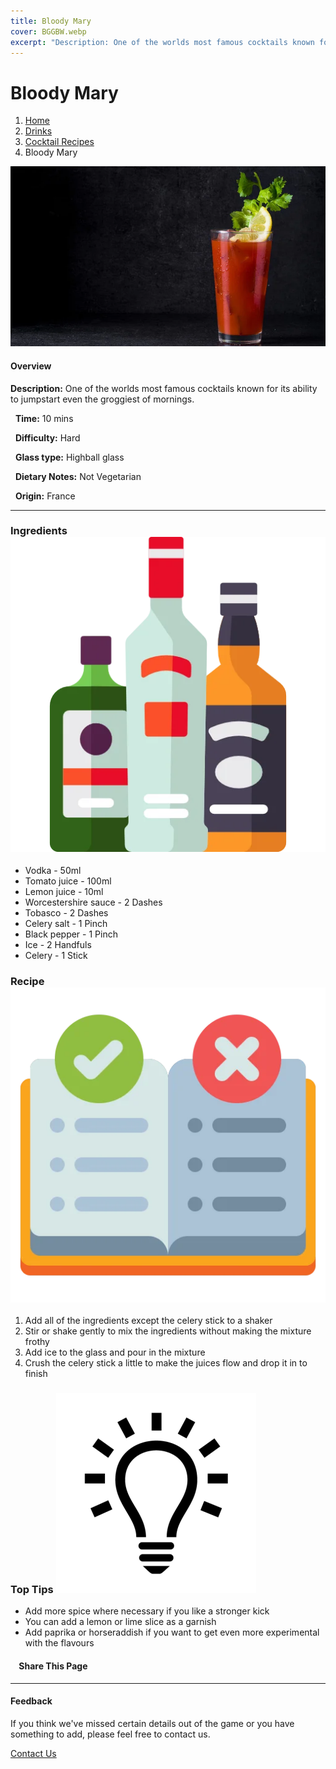 ```yaml
---
title: Bloody Mary
cover: BGGBW.webp
excerpt: "Description: One of the worlds most famous cocktails known for its ability to jumpstart even the groggiest of mornings."
---
```


# Bloody Mary

1.  [Home](/)
2.  [Drinks](drinks)
3.  [Cocktail Recipes](drinks/cocktailrecipes)
4.  Bloody Mary

![](/images/bloody-mary.webp)

#### Overview

**Description:** One of the worlds most famous cocktails known for its ability to jumpstart even the groggiest of mornings.

  **Time:** 10 mins

  **Difficulty:** Hard

  **Glass type:** Highball glass

  **Dietary Notes:** Not Vegetarian

  **Origin:** France

* * *

### Ingredients ![target](/images/liquor.webp)

-   Vodka - 50ml
-   Tomato juice - 100ml
-   Lemon juice - 10ml
-   Worcestershire sauce - 2 Dashes
-   Tobasco - 2 Dashes
-   Celery salt - 1 Pinch
-   Black pepper - 1 Pinch
-   Ice - 2 Handfuls
-   Celery - 1 Stick

### Recipe ![target](/images/rules.webp)

1.  Add all of the ingredients except the celery stick to a shaker
2.  Stir or shake gently to mix the ingredients without making the mixture frothy
3.  Add ice to the glass and pour in the mixture
4.  Crush the celery stick a little to make the juices flow and drop it in to finish

### Top Tips ![target](/images/lightbulb.webp)

-   Add more spice where necessary if you like a stronger kick
-   You can add a lemon or lime slice as a garnish
-   Add paprika or horseraddish if you want to get even more experimental with the flavours

####     Share This Page

[](https://www.facebook.com/sharer/sharer.php?u=beergogglegames.co.uk/Drinks/CocktailRecipes/bloody-mary)[](https://www.instagram.com/direct/new/)[](https://twitter.com/intent/tweet?url=beergogglegames.co.uk/Drinks/CocktailRecipes/bloody-mary)

* * *

#### Feedback

If you think we've missed certain details out of the game or you have something to add, please feel free to contact us.

  
  
  
[Contact Us](contact)
